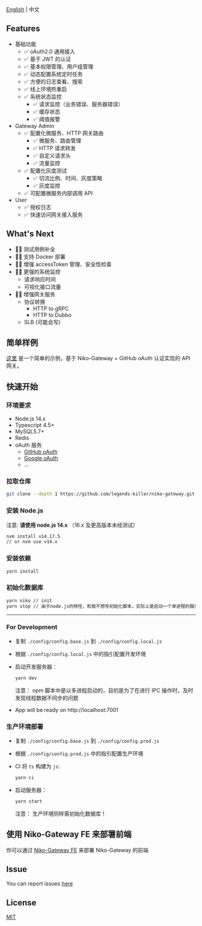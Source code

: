 <!--
 * @Author: legends-killer
 * @Date: 2021-12-02 11:18:03
 * @LastEditors: legends-killer
 * @LastEditTime: 2021-12-02 12:24:28
 * @Description:
-->

[English](./README.md) | 中文

## Features

- 基础功能
  - ✅ oAuth2.0 通用接入
  - ✅ 基于 JWT 的认证
  - ✅ 基本权限管理、用户组管理
  - ✅ 动态配置系统定时任务
  - ✅ 方便的日志查看、搜索
  - ✅ 线上环境热重启
  - ✅ 系统状态监控
    - ✅ 请求监控（业务错误、服务器错误）
    - ✅ 缓存状态
    - ✅ 阈值报警
- Gateway Admin
  - ✅ 配置化微服务、HTTP 网关路由
    - ✅ 微服务、路由管理
    - ✅ HTTP 请求转发
    - ✅ 自定义请求头
    - ✅ 流量监控
  - ✅ 配置化灰度测试
    - ✅ 切流比例、时间、灰度策略
    - ✅ 灰度监控
  - ✅ 可配置微服务内部调用 API
- User
  - ✅ 授权日志
  - ✅ 快速访问网关接入服务

## What's Next

- 🧑‍💻 测试用例补全
- 🧑‍💻 支持 Docker 部署
- 🧑‍💻 增强 accessToken 管理、安全性检查
- 🧑‍💻 更强的系统监控
  - 请求响应时间
  - 可视化接口流量
- 🧑‍💻 增强网关服务
  - 协议转换
    - HTTP to gRPC
    - HTTP to Dubbo
  - SLB (可能会写)

## 简单样例

[这里](https://app.niko-gateway.top) 是一个简单的示例，基于 Niko-Gateway + GitHub oAuth 认证实现的 API 网关。

## 快速开始

### 环境要求

- Node.js 14.x
- Typescript 4.5+
- MySQL5.7+
- Redis
- oAuth 服务
  - [GitHub oAuth](https://docs.github.com/en/developers/apps/building-oauth-apps/authorizing-oauth-apps)
  - [Google oAuth](https://developers.google.com/identity/protocols/OAuth2)
  - ...

### 拉取仓库

```bash
git clone --depth 1 https://github.com/legends-killer/niko-gateway.git
```

### 安装 Node.js

注意: **请使用 node.js 14.x** （16.x 及更高版本未经测试）

```bash
nvm install v14.17.5
// or nvm use v14.x
```

### 安装依赖

```bash
yarn install
```

### 初始化数据库

```bash
yarn niko // init
yarn stop // 由于node.js的特性，和我不想写初始化脚本，实际上是启动一个单进程的服务器用于初始化，完成后需要手动关闭
```

---

### For Development

- 复制 `./config/config.base.js` 到 `./config/config.local.js`
- 根据 `./config/config.local.js` 中的指引配置开发环境
- 启动开发服务器：

  ```bash
  yarn dev
  ```

  注意： npm 脚本中是以多进程启动的，目的是为了在进行 IPC 操作时，及时发现线程数据不同步的问题

- App will be ready on http://localhost:7001

### 生产环境部署

- 复制 `./config/config.base.js` 到 `./config/config.prod.js`
- 根据 `./config/config.prod.js` 中的指引配置生产环境
- CI 将 `ts` 构建为 `js`:
  ```bash
  yarn ci
  ```
- 启动服务器：

  ```bash
  yarn start
  ```

  注意： 生产环境同样需初始化数据库！

## 使用 Niko-Gateway FE 来部署前端

你可以通过 [Niko-Gateway FE](https://github.com/legends-killer/niko-gateway-fe) 来部署 Niko-Gateway 的前端

## Issue

You can report issues [here](https://github.com/legends-killer/niko-gateway/issues)

## License

[MIT](./LICENSE.md)
